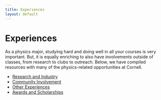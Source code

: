 ```yaml
---
title: Experiences
layout: default
---
```

<link rel="stylesheet" href="/main.css">

# Experiences

As a physics major, studying hard and doing well in all your courses is very important. But, it is equally enriching to also have involvements outside of classes, from research to clubs to outreach. Below, we have compiled resources with many of the physics-related opportunities at Cornell.

- [Research and Industry](experiences/research_industry.md)
- [Community Involvement](experiences/community_involvement.md)
- [Other Experiences](experiences/other_experiences.md)
- [Awards and Scholarships](experiences/research_industry.md)
